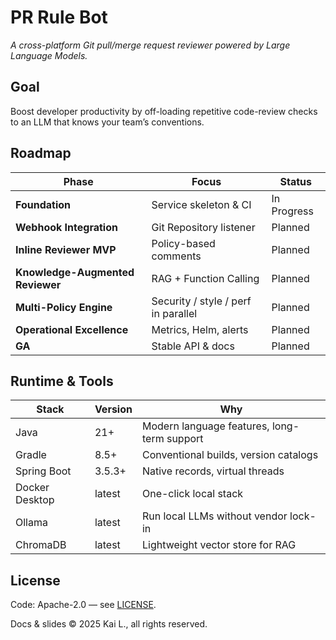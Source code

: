 # PR Rule Bot
_A cross-platform Git pull/merge request reviewer powered by Large Language Models._

## Goal
Boost developer productivity by off-loading repetitive code-review checks to an LLM that knows your team’s conventions.

## Roadmap
| Phase  | Focus                               | Status |
|--------|-------------------------------------|--------|
| **Foundation** | Service skeleton & CI               | In Progress |
| **Webhook Integration** | Git Repository listener             | Planned |
| **Inline Reviewer MVP** | Policy-based comments               | Planned |
| **Knowledge-Augmented Reviewer** | RAG + Function Calling              | Planned |
| **Multi-Policy Engine** | Security / style / perf in parallel | Planned |
| **Operational Excellence** | Metrics, Helm, alerts               | Planned |
| **GA** | Stable API & docs                   | Planned |

## Runtime & Tools
| Stack | Version | Why |
|-------|---------|-----|
| Java | 21+ | Modern language features, long-term support |
| Gradle | 8.5+ | Conventional builds, version catalogs |
| Spring Boot | 3.5.3+ | Native records, virtual threads |
| Docker Desktop | latest | One-click local stack |
| Ollama | latest | Run local LLMs without vendor lock-in |
| ChromaDB | latest | Lightweight vector store for RAG |

## License
Code: Apache-2.0 — see [LICENSE](LICENSE).  

Docs & slides © 2025 Kai L., all rights reserved.